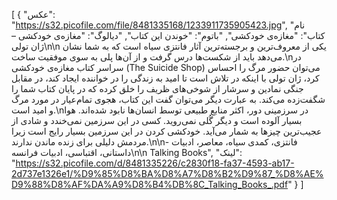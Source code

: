 [
  {
    "عکس": "https://s32.picofile.com/file/8481335168/1233911735905423.jpg",
    "نام کتاب": "مغازه‌ی خودکشی",
    "باتوم": "خوندن این کتاب",
    "دیالوگ": "مغازه‌ی خودکشی – ژان تولی\n\n یکی از معروف‌ترین و برجسته‌ترین آثار فانتزی سیاه است که به شما نشان می‌دهد باید از شکست‌ها درس گرفت و از آن‌ها پلی به سوی موفقیت ساخت.\nدر سراسر کتاب مغازه‌ی خودکشی (The Suicide Shop) می‌توان حضور مرگ را احساس کرد، ژان تولی با اینکه در تلاش است تا امید به زندگی را در خواننده ایجاد کند، در مقابل جنگی نمادین و سرشار از شوخی‌های ظریف را خلق کرده که در پایان کتاب شما را شگفت‌زده می‌کند. به عبارت دیگر می‌توان گفت این کتاب، هجوی تمام‌عیار در مورد مرگ و امید است.\nدر سرزمینی دور، اکثر منابع طبیعی توسط انسان‌ها نابود شده‌اند. هوا بسیار آلوده است و دیگر گُلی نمی‌روید. کسی در این سرزمین نمی‌خندد و شادی از عجیب‌ترین چیزها به شمار می‌آید. خودکشی کردن در این سرزمین بسیار رایج است زیرا مردمش دلیلی برای زنده ماندن ندارند.\n\n- فانتزی، کمدی سیاه، معاصر، ادبیات داستانی، اقتباسی، ادبیات فرانسه\n\n Talking Books",
    "لینک": "https://s32.picofile.com/d/8481335226/c2830f18-fa37-4593-ab17-2d737e1326e1/%D9%85%D8%BA%D8%A7%D8%B2%D9%87_%D8%AE%D9%88%D8%AF%DA%A9%D8%B4%DB%8C_Talking_Books_.pdf"
  }
]